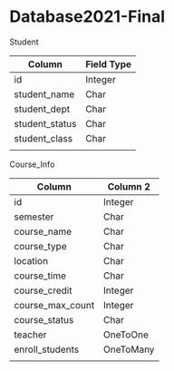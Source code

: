 # Database2021-Final

Student

| Column         | Field Type |
| -------------- | ---------- |
| id             | Integer    |
| student_name   | Char       |
| student_dept   | Char       |
| student_status | Char       |
| student_class  | Char       |
|                |            |


Course_Info 

| Column           | Column 2  |
| ---------------- | --------- |
| id               | Integer   |
| semester         | Char      |
| course_name      | Char      |
| course_type      | Char      |
| location         | Char      |
| course_time      | Char      |
| course_credit    | Integer   |
| course_max_count | Integer   |
| course_status    | Char      |
| teacher          | OneToOne  |
| enroll_students  | OneToMany |
|                  |           |

